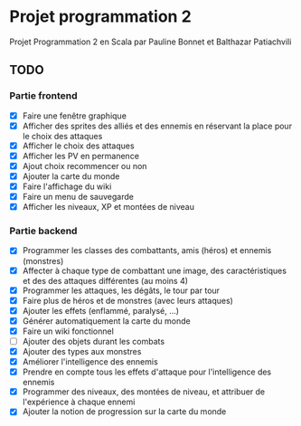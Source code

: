 # Projet programmation 2
Projet Programmation 2 en Scala par Pauline Bonnet et Balthazar Patiachvili

## TODO

### Partie frontend

- [x] Faire une fenêtre graphique
- [x] Afficher des sprites des alliés et des ennemis en réservant la place pour le choix des attaques
- [x] Afficher le choix des attaques
- [x] Afficher les PV en permanence
- [x] Ajout choix recommencer ou non
- [x] Ajouter la carte du monde
- [x] Faire l'affichage du wiki
- [x] Faire un menu de sauvegarde
- [x] Afficher les niveaux, XP et montées de niveau

### Partie backend

- [x] Programmer les classes des combattants, amis (héros) et ennemis (monstres)
- [x] Affecter à chaque type de combattant une image, des caractéristiques et des des attaques différentes (au moins 4)
- [x] Programmer les attaques, les dégâts, le tour par tour
- [x] Faire plus de héros et de monstres (avec leurs attaques)
- [x] Ajouter les effets (enflammé, paralysé, ...)
- [x] Générer automatiquement la carte du monde
- [x] Faire un wiki fonctionnel
- [ ] Ajouter des objets durant les combats
- [x] Ajouter des types aux monstres
- [x] Améliorer l'intelligence des ennemis
- [x] Prendre en compte tous les effets d'attaque pour l'intelligence des ennemis
- [x] Programmer des niveaux, des montées de niveau, et attribuer de l'expérience à chaque ennemi
- [x] Ajouter la notion de progression sur la carte du monde